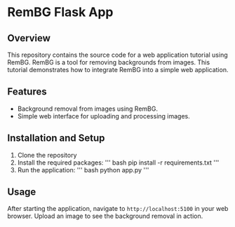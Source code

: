 # RemBG Flask App

## Overview

This repository contains the source code for a web application tutorial using RemBG. RemBG is a tool for removing backgrounds from images. This tutorial demonstrates how to integrate RemBG into a simple web application.

## Features

- Background removal from images using RemBG.
- Simple web interface for uploading and processing images.

## Installation and Setup

1. Clone the repository
2. Install the required packages:
   ''' bash
   pip install -r requirements.txt
   '''
3. Run the application:
   ''' bash
   python app.py
   '''

## Usage

After starting the application, navigate to `http://localhost:5100` in your web browser. Upload an image to see the background removal in action.
